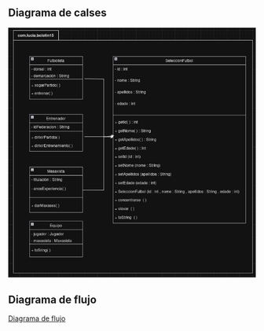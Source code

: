 ## Diagrama de calses

![Diagrama de calses](/Images/clases.jpg)

## Diagrama de flujo

[Diagrama de flujo](/Images/flujo.png)
